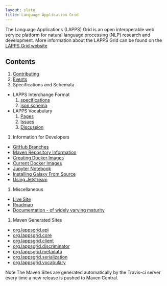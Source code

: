 ```yaml
---
layout: slate
title: Language Application Grid
---
```


The Language Applications (LAPPS) Grid is an open interoperable web service platform for natural language processing (NLP) research and development. More information about the LAPPS Grid can be found on the [LAPPS Grid website](http://www.lappsgrid.org)


## Contents

1. [Contributing](Contributing.html)
1. [Events](Events.html)
1. Specifications and Schemata
  * LAPPS Interchange Format
    1. [specifications](interchange/index.html)  
    1. [json schema](http://vocab.lappsgrid.org/schema/lif-schema.json)
  * LAPPS Vocabulary
    1. [Pages](http://vocab.lappsgrid.org)  
    1. [Issues](https://github.com/lapps/vocabulary-pages/issues)  
    1. [Discussion](vocabulary/current_issues.html)  
1. Information for Developers
  * [GitHub Branches](technical/github.html)
  * [Maven Repository Information](Maven.html)
  * [Creating Docker Images](technical/docker.html)
  * [Current Docker Images](technical/containers.html)
  * [Jupyter Notebook](technical/jupyter.html)
  * [Installing Galaxy From Source](technical/galaxy.html)
  * [Using Jetstream](technical/jetstream.html)
1. Miscellaneous
  * [Live Site](LiveSite.html)
  * [Roadmap](Roadmap.html)
  * [Documentation - of widely varying maturity](manuals/)
1. Maven Generated Sites
  * [org.lappsgrid.api](http://lapps.github.io/org.lappsgrid.api)
  * [org.lappsgrid.core](http://lapps.github.io/org.lappsgrid.core)
  * [org.lappsgrid.client](http://lapps.github.io/org.lappsgrid.client)
  * [org.lappsgrid.discriminator](http://lapps.github.io/org.lappsgrid.discriminator)
  * [org.lappsgrid.metadata](http://lapps.github.io/org.lappsgrid.metadata)
  * [org.lappsgrid.serialization](http://lapps.github.io/org.lappsgrid.serialization)
  * [org.lappsgrid.vocabulary](http://lapps.github.io/org.lappsgrid.vocabulary)

<div class="note">
<span class="red">Note</span> The Maven Sites are generated automatically by the Travis-ci server every time a new release is pushed to Maven Central.
</div>


